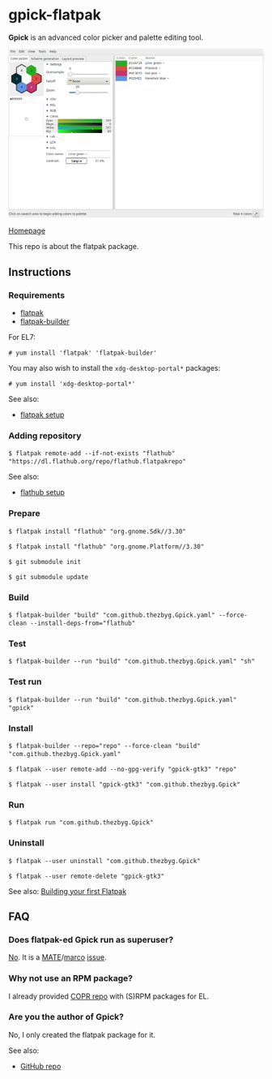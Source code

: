 # gpick-flatpak

**Gpick** is an advanced color picker and palette editing tool.

![gpick-flatpak screenshot](gpick-flatpak.png)

[Homepage](http://www.gpick.org)

This repo is about the flatpak package.

## Instructions

### Requirements

* [flatpak](https://github.com/flatpak/flatpak)
* [flatpak-builder](https://github.com/flatpak/flatpak-builder)

For EL7:

```
# yum install 'flatpak' 'flatpak-builder'
```

You may also wish to install the `xdg-desktop-portal*` packages:

```
# yum install 'xdg-desktop-portal*'
```

See also:

* [flatpak setup](https://flatpak.org/setup)

### Adding repository

```
$ flatpak remote-add --if-not-exists "flathub" "https://dl.flathub.org/repo/flathub.flatpakrepo"
```

See also:

* [flathub setup](http://docs.flatpak.org/en/latest/using-flatpak.html#add-a-remote)

### Prepare

```
$ flatpak install "flathub" "org.gnome.Sdk//3.30"
```

```
$ flatpak install "flathub" "org.gnome.Platform//3.30"
```

```
$ git submodule init
```

```
$ git submodule update
```

### Build

```
$ flatpak-builder "build" "com.github.thezbyg.Gpick.yaml" --force-clean --install-deps-from="flathub"
```

### Test

```
$ flatpak-builder --run "build" "com.github.thezbyg.Gpick.yaml" "sh"
```

### Test run

```
$ flatpak-builder --run "build" "com.github.thezbyg.Gpick.yaml" "gpick"
```

### Install

```
$ flatpak-builder --repo="repo" --force-clean "build" "com.github.thezbyg.Gpick.yaml"
```

```
$ flatpak --user remote-add --no-gpg-verify "gpick-gtk3" "repo"
```

```
$ flatpak --user install "gpick-gtk3" "com.github.thezbyg.Gpick"
```

### Run

```
$ flatpak run "com.github.thezbyg.Gpick"
```

### Uninstall

```
$ flatpak --user uninstall "com.github.thezbyg.Gpick"
```

```
$ flatpak --user remote-delete "gpick-gtk3"
```

See also: [Building your first Flatpak](http://docs.flatpak.org/en/latest/first-build.html)

## FAQ

### Does flatpak-ed Gpick run as superuser?

[No](https://github.com/flatpak/flatpak/issues/1557). It is a [MATE](https://github.com/mate-desktop)/[marco](https://github.com/mate-desktop/marco) [issue](https://github.com/mate-desktop/marco/issues/301).

### Why not use an RPM package?

I already provided [COPR repo](https://copr.fedorainfracloud.org/coprs/scx/gpick) with (S)RPM packages for EL.

### Are you the author of Gpick?

No, I only created the flatpak package for it.

See also:

* [GitHub repo](https://github.com/thezbyg/gpick)

